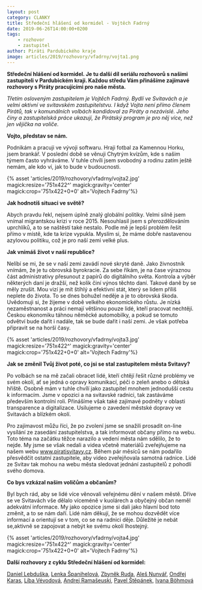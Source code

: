 ```yaml
---
layout: post
category: CLANKY
title: Středeční hlášení od kormidel - Vojtěch Fadrný
date: 2019-06-26T14:00:00+0200
tags: 
    - rozhovor
    - zastupitel
author: Piráti Pardubického kraje
image: articles/2019/rozhovory/vfadrny/vojta1.png
---
```


**Středeční hlášení od kormidel.  Je tu další díl seriálu rozhovorů s našimi zastupiteli v Pardubickém kraji. Každou středu Vám přinášíme zajímavé rozhovory s Piráty pracujícími pro naše města.**

*Třetím osloveným zastupitelem je Vojtěch Fadrný. Bydlí ve Svitavách a je velmi aktivní ve svitavském zastupitelstvu. I když Vojta není přímo členem Pirátů, tak v komunálních volbách kandidoval za Piráty a nezávislé. Jeho činy a zastupitelská práce ukazují, že Pirátský program je pro něj více, než jen vějička na voliče.*

**Vojto, představ se nám.**

Podnikám a pracuji ve vývoji softwaru. Hraji fotbal za Kamennou Horku, jsem brankář. V poslední době se věnuji Chytrým kvízům, kde s našim týmem často vyhráváme. V tuhle chvíli jsem svobodný a rodinu zatím ještě nemám, ale kdo ví, jak to bude v budoucnosti.

{% asset 'articles/2019/rozhovory/vfadrny/vojta2.jpg' magick:resize='751x422^' 
magick:gravity='center' magick:crop='751x422+0+0' alt='Vojtech Fadrny'%}

**Jak hodnotíš situaci ve světě?**

Abych pravdu řekl, nejsem úplně znalý globální politiky. Velmi silně jsem vnímal migrantskou krizi v roce 2015. Nesouhlasil jsem s přerozdělováním uprchlíků, a to se naštěstí také nestalo. Podle mě je lepší problém řešit přímo v místě, kde ta krize vypukla. Myslím si, že máme dobře nastavenou azylovou politiku, což je pro naší zemi velké plus.


**Jak vnímáš život v naší republice?**

Nelíbí se mi, že se v naší zemi zavádí nové skryté daně. Jako živnostník vnímám, že je tu obrovská byrokracie. Za sebe říkám, je na čase výraznou část administrativy přesunout z papírů do digitálního světa. Kontrola a výběr některých daní je dražší, než kolik činí výnos těchto daní. Takové daně by se měly zrušit. Mou vizí je mít štíhlý a efektivní stát, který se lidem příliš neplete do života. To se dnes bohužel neděje a je to obrovská škoda.
Uvědomuji si, že žijeme v době velkého ekonomického růstu. Je nízká nezaměstnanost a práci nemají většinou pouze lidé, kteří pracovat nechtějí. Českou ekonomiku táhnou něměcké automobilky, a pokud se tomuto odvětví bude dařit i nadále, tak se bude dařit i naší zemi. Je však potřeba připravit se na horší časy.

{% asset 'articles/2019/rozhovory/vfadrny/vojta3.jpg' magick:resize='751x422^' 
magick:gravity='center' magick:crop='751x422+0+0' alt='Vojtech Fadrny'%}

**Jak se změnil Tvůj život poté, co jsi se stal zastupitelem města Svitavy?**

Po volbách se na mě začali obracet lidé, kteří chtějí řešit různé problémy ve svém okolí, ať se jedná o opravy komunikací, péči o zeleň anebo o dětská hřiště. 
Osobně mám v tuhle chvílí jako zastupitel mnohem jednodušší cestu k informacím. Jsme v opozici a na svitavské radnici, tak zastáváme především kontrolní roli. Přinášíme však také zajímavé podněty v oblasti transparence a digitalizace. Usilujeme o zavedení městské dopravy ve Svitavách a blízkém okolí.

Pro zajímavost můžu říci, že po zvolení jsme se snažili prosadit on-line vysílání ze zasedání zastupitelstva, a tak informovat občany přímo na webu. Toto téma na začátku těžce narazilo a vedení města nám sdělilo, že to nejde. My jsme se však nedali a videa včetně materiálů zveřejňujeme na našem webu www.piratisvitavy.cz. Během pár měsíců se nám podařilo přesvědčit ostatní zastupitele, aby video zveřejňovala samotná radnice. Lidé ze Svitav tak mohou na webu města sledovat jednání zastupitelů z pohodlí svého domova.

**Co bys vzkázal našim voličům a občanům?**

Byl bych rád, aby se lidé více věnovali veřejnému dění v našem městě. Dříve se ve Svitavách vše dělalo víceméně v kuolárech a obyčejný občan neměl adekvátní informace. My jako opozice jsme si dali jako hlavní bod toto změnit, a to se nám daří. Lidé nám děkují, že se mohou dozvědět více informací a orientují se v tom, co se na radnici děje. Důležité je nebát se,aktivně se zapojovat a nebýt ke svému okolí lhostejný.

{% asset 'articles/2019/rozhovory/vfadrny/vojta4.jpg' magick:resize='751x422^' 
magick:gravity='center' magick:crop='751x422+0+0' alt='Vojtech Fadrny'%}


**Další rozhovory z cyklu Středeční hlášení od kormidel:**

[Daniel Lebduška][11], [Lenka Španihelová][12], [Zbyněk Ruda][14], [Aleš Nunvář][15], [Ondřej Karas][16], [Líba Vévodová][17], [Andrej Ramašeuski][18], [Pavel Štěpánek][19], [Ivana Böhmová][20]

[1]: https://pardubicky.pirati.cz/lide/ivana-bohmova/
[2]: https://pardubice.pirati.cz/tiskove-zpravy/dostupne-bydleni-i-vzdelavani-to-jsou-temata-pardubickych-piratek/

[11]: https://pardubicky.pirati.cz/tiskove-zpravy/str_hlaseni_od_kormidel_d_lebduska/
[12]: https://pardubicky.pirati.cz/tiskove-zpravy/str_hlaseni_od_kormidel_l_spanihelova/
[13]: https://pardubicky.pirati.cz/tiskove-zpravy/str_hlaseni_od_kormidel_vojta_fadrny/
[14]: https://pardubicky.pirati.cz/tiskove-zpravy/str_hlaseni_od_kormidel_zbynek_ruda/
[15]: https://pardubicky.pirati.cz/tiskove-zpravy/str-hlaseni-od-kormidel-ales-nunvar/
[16]: https://pardubicky.pirati.cz/tiskove-zpravy/str-hlaseni-od-kormidel-ondrej-karas/
[17]: https://pardubicky.pirati.cz/tiskove-zpravy/str-hlaseni-od-kormidel-liba-vevodova/
[18]: https://pardubicky.pirati.cz/tiskove-zpravy/str-hlaseni-od-kormidel-andrej-ramaseuski/
[19]: https://pardubicky.pirati.cz/tiskove-zpravy/str-hlaseni-od-kormidel-pavel-stepanek/
[20]: https://pardubicky.pirati.cz/tiskove-zpravy/str-hlaseni-od-kormidel-ivana-bohmova/
